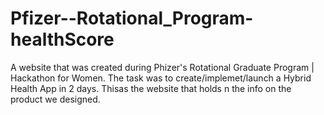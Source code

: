 # Pfizer--Rotational_Program-healthScore
A website that was created during Phizer's Rotational Graduate Program | Hackathon for Women.  The task was to create/implemet/launch a Hybrid Health App in 2 days. Thisas the website that holds n the info on the product we designed.
